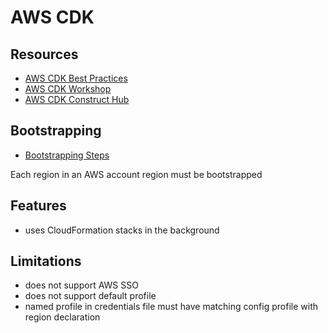 # AWS CDK

## Resources

- [AWS CDK Best Practices](https://docs.aws.amazon.com/cdk/v2/guide/best-practices.html)
- [AWS CDK Workshop](https://cdkworkshop.com/)
- [AWS CDK Construct Hub](https://constructs.dev/)

## Bootstrapping

- [Bootstrapping Steps](https://docs.aws.amazon.com/cdk/v2/guide/getting_started.html#getting_started_bootstrap)

Each region in an AWS account region must be bootstrapped

## Features

- uses CloudFormation stacks in the background

## Limitations

- does not support AWS SSO
- does not support default profile
- named profile in credentials file must have matching config profile with region declaration